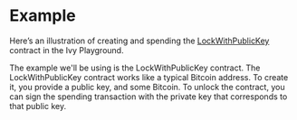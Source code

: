 # Example

Here’s an illustration of creating and spending the [LockWithPublicKey](/language/ExampleContracts.html#lockwithpublickey) contract in the Ivy Playground.

The example we'll be using is the LockWithPublicKey contract. The LockWithPublicKey contract works like a typical Bitcoin address. To create it, you provide a public key, and some Bitcoin. To unlock the contract, you can sign the spending transaction with the private key that corresponds to that public key.